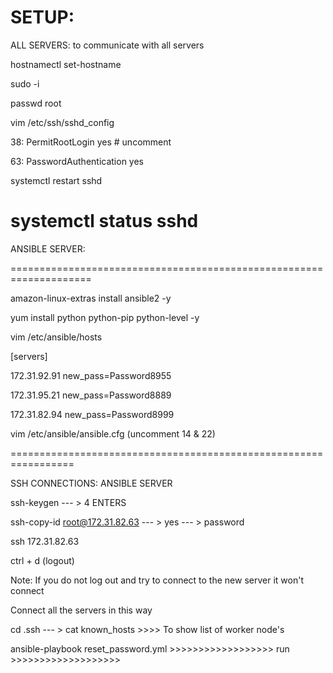 SETUP:
===================================================================

ALL SERVERS: to communicate with all servers

hostnamectl set-hostname                                                       

sudo -i

passwd root

vim /etc/ssh/sshd_config

38: PermitRootLogin yes  # uncomment

63: PasswordAuthentication yes

systemctl restart sshd

systemctl status sshd
====================================================================
ANSIBLE SERVER:

====================================================================

amazon-linux-extras install ansible2 -y

yum install python python-pip python-level -y

vim /etc/ansible/hosts

[servers]

172.31.92.91 new_pass=Password8955

172.31.95.21 new_pass=Password8889

172.31.82.94 new_pass=Password8999

vim /etc/ansible/ansible.cfg (uncomment 14 & 22)

=================================================================


SSH CONNECTIONS: ANSIBLE SERVER

ssh-keygen  --- > 4 ENTERS

ssh-copy-id root@172.31.82.63 --- > yes --- > password

ssh 172.31.82.63

ctrl + d (logout)

Note: If you do not log out and try to connect to the new server it won't connect

Connect all the servers in this way

cd .ssh --- > cat known_hosts     >>>> To show list of worker node's 

ansible-playbook reset_password.yml        >>>>>>>>>>>>>>>>>> run >>>>>>>>>>>>>>>>>>>
